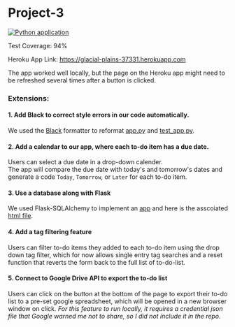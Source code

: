 # Project-3

[![Python application](https://github.com/qiuyixuan/Project-3/actions/workflows/python-app.yml/badge.svg)](https://github.com/qiuyixuan/Project-3/actions/workflows/python-app.yml)

Test Coverage: 94%  

Heroku App Link: https://glacial-plains-37331.herokuapp.com  

The app worked well locally, but the page on the Heroku app might need to be refreshed several times after a button is clicked.


### Extensions:
#### 1. Add Black to correct style errors in our code automatically.
We used the [Black](https://github.com/psf/black) formatter to reformat [app.py](src/app.py) and [test_app.py](tests/test_app.py).

#### 2. Add a calendar to our app, where each to-do item has a due date.
Users can select a due date in a drop-down calender.  
The app will compare the due date with today's and tomorrow's dates and generate a code `Today`, `Tomorrow`, or `Later` for each to-do item.

#### 3. Use a database along with Flask
We used Flask-SQLAlchemy to implement an [app](src/app_db.py) and here is the asscoiated [html file](src/templates/index.html).

#### 4. Add a tag filtering feature
Users can filter to-do items they added to each to-do item using the drop down tag filter, which for now allows single entry tag searches and a reset function that reverts the form back to the full list of to-do-list.

#### 5. Connect to Google Drive API to export the to-do list
Users can click on the button at the bottom of the page to export their to-do list to a pre-set google spreadsheet, which will be opened in a new browser window on click. *For this feature to run locally, it requires a credential json file that Google warned me not to share, so I did not include it in the repo.*
